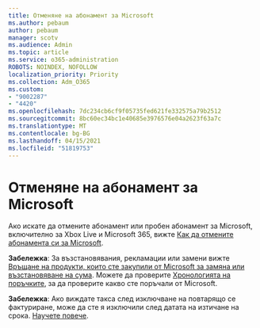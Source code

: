 ```yaml
---
title: Отменяне на абонамент за Microsoft
ms.author: pebaum
author: pebaum
manager: scotv
ms.audience: Admin
ms.topic: article
ms.service: o365-administration
ROBOTS: NOINDEX, NOFOLLOW
localization_priority: Priority
ms.collection: Adm_O365
ms.custom:
- "9002287"
- "4420"
ms.openlocfilehash: 7dc234cb6cf9f05735fed621fe332575a79b2512
ms.sourcegitcommit: 8bc60ec34bc1e40685e3976576e04a2623f63a7c
ms.translationtype: MT
ms.contentlocale: bg-BG
ms.lasthandoff: 04/15/2021
ms.locfileid: "51819753"
---
```

# <a name="cancel-microsoft-subscription"></a>Отменяне на абонамент за Microsoft

Ако искате да отмените абонамент или пробен абонамент за Microsoft, включително за Xbox Live и Microsoft 365, вижте [Как да отмените абонамента си за Microsoft](https://support.microsoft.com/help/4027815).

**Забележка**: За възстановявания, рекламации или замени вижте [Връщане на продукти, които сте закупили от Microsoft за замяна или възстановяване на сума](https://support.microsoft.com/help/10558). Можете да проверите [Хронологията на поръчките](https://account.microsoft.com/billing/orders/), за да проверите какво сте поръчали от Microsoft. 

**Забележка**: Ако виждате такса след изключване на повтарящо се фактуриране, може да сте я изключили след датата на изтичане на срока. [Научете повече](https://support.microsoft.com/help/10640). 
